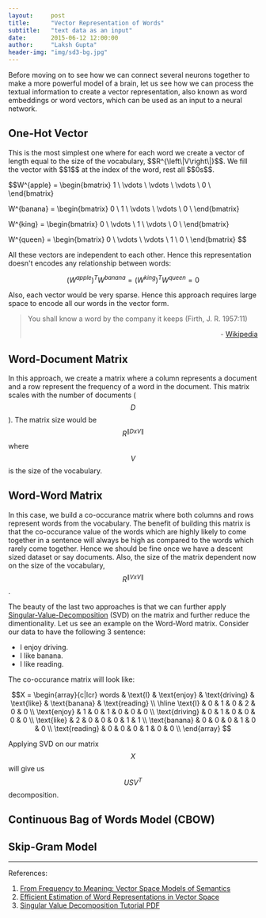 ```yaml
---
layout:     post
title:      "Vector Representation of Words"
subtitle:   "text data as an input"
date:       2015-06-12 12:00:00
author:     "Laksh Gupta"
header-img: "img/sd3-bg.jpg"
---
```


Before moving on to see how we can connect several neurons together to make a more powerful model of a brain, let us see how we can process the textual information to create a vector representation, also known as word embeddings or word vectors, which can be used as an input to a neural network. 

<h2 class="section-heading">One-Hot Vector</h2>
This is the most simplest one where for each word we create a vector of length equal to the size of the vocabulary, $$R^{\left\|V\right\|}$$. We fill the vector with $$1$$ at the index of the word, rest all $$0s$$. 

$$W^{apple} = 
\begin{bmatrix}
  1 \\ 
  \vdots \\
  \vdots \\
  \vdots \\
  0 \\
\end{bmatrix}

W^{banana} = 
\begin{bmatrix}
  0 \\ 
  1 \\
  \vdots \\
  \vdots \\
  0 \\
\end{bmatrix}

W^{king} = 
\begin{bmatrix}
  0 \\ 
  \vdots \\
  1 \\
  \vdots \\
  0 \\
\end{bmatrix}

W^{queen} = 
\begin{bmatrix}
  0 \\ 
  \vdots \\
  \vdots \\
  1 \\
  0 \\
\end{bmatrix}
$$

All these vectors are independent to each other. Hence this representation doesn't encodes any relationship between words:

$$(W^{apple})^TW^{banana}=(W^{king})^TW^{queen}=0$$

Also, each vector would be very sparse. Hence this approach requires large space to encode all our words in the vector form.

<blockquote>
You shall know a word by the company it keeps (Firth, J. R. 1957:11)
<p align="right">- <a href="https://en.wikipedia.org/wiki/John_Rupert_Firth">Wikipedia</a></p>
</blockquote>

<h2 class="section-heading">Word-Document Matrix</h2>

In this approach, we create a matrix where a column represents a document and a row represent the frequency of a word in the document. This matrix scales with the number of documents ($$D$$). The matrix size would be $$R^{\left\|DxV\right\|}$$ where $$V$$ is the size of the vocabulary.

<h2 class="section-heading">Word-Word Matrix</h2>

In this case, we build a co-occurance matrix where both columns and rows represent words from the vocabulary. The benefit of building this matrix is that the co-occurance value of the words which are highly likely to come together in a sentence will always be high as compared to the words which rarely come together. Hence we should be fine once we have a descent sized dataset or say documents. Also, the size of the matrix dependent now on the size of the vocabulary, $$R^{\left\|VxV\right\|}$$.

The beauty of the last two approaches is that we can further apply [Singular-Value-Decomposition](https://en.wikipedia.org/wiki/Singular_value_decomposition) (SVD) on the matrix and further reduce the dimentionality. Let us see an example on the Word-Word matrix. Consider our data to have the following 3 sentence:

- I enjoy driving.
- I like banana.
- I like reading.

The co-occurance matrix will look like:

$$X = 
\begin{array}{c|lcr}
words & \text{I} & \text{enjoy} & \text{driving} & \text{like} & \text{banana} & \text{reading} \\
\hline
\text{I} & 0 & 1 & 0 & 2 & 0 & 0 \\
\text{enjoy} & 1 & 0 & 1 & 0 & 0 & 0 \\
\text{driving} & 0 & 1 & 0 & 0 & 0 & 0 \\
\text{like} & 2 & 0 & 0 & 0 & 1 & 1 \\
\text{banana} & 0 & 0 & 0 & 1 & 0 & 0 \\
\text{reading} & 0 & 0 & 0 & 1 & 0 & 0 \\
\end{array}
$$

Applying SVD on our matrix $$X$$ will give us $$USV^T$$ decomposition.



<h2 class="section-heading">Continuous Bag of Words Model (CBOW)</h2>

<h2 class="section-heading">Skip-Gram Model</h2>


---

References:

1. [From Frequency to Meaning: Vector Space Models of Semantics](http://arxiv.org/abs/1003.1141)
2. [Efficient Estimation of Word Representations in Vector Space](http://arxiv.org/abs/1301.3781)
3. [Singular Value Decomposition Tutorial PDF](https://www.ling.ohio-state.edu/~kbaker/pubs/Singular_Value_Decomposition_Tutorial.pdf)

<script language="javascript"> 

</script>